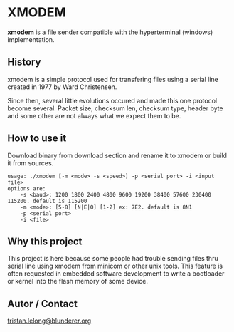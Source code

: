 # XMODEM #

**xmodem** is a file sender compatible with the hyperterminal (windows) implementation.

## History ##
xmodem is a simple protocol used for transfering files using a serial line created in 1977 by Ward Christensen.

Since then, several little evolutions occured and made this one protocol become several.
Packet size, checksum len, checksum type, header byte and some other are not always what we expect them to be.

## How to use it ##
Download binary from download section and rename it to xmodem or build it from sources.
```
usage: ./xmodem [-m <mode> -s <speed>] -p <serial port> -i <input file>
options are:
	-s <baud>: 1200 1800 2400 4800 9600 19200 38400 57600 230400 115200. default is 115200
	-m <mode>: [5-8] [N|E|O] [1-2] ex: 7E2. default is 8N1 
	-p <serial port>
	-i <file>
```
## Why this project ##
This project is here because some people had trouble sending files thru serial line using xmodem from minicom or other unix tools. This feature is often requested in embedded software development to write a bootloader or kernel into the flash memory of some device.

## Autor / Contact ##
tristan.lelong@blunderer.org